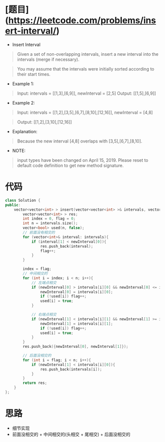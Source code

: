 # [题目] (https://leetcode.com/problems/insert-interval/)

* Insert Interval

> Given a set of non-overlapping intervals, insert a new interval into the intervals (merge if necessary).

> You may assume that the intervals were initially sorted according to their start times.

* Example 1:

> Input: intervals = [[1,3],[6,9]], newInterval = [2,5]
> Output: [[1,5],[6,9]]

* Example 2:

> Input: intervals = [[1,2],[3,5],[6,7],[8,10],[12,16]], newInterval = [4,8]

> Output: [[1,2],[3,10],[12,16]]

* Explanation: 

> Because the new interval [4,8] overlaps with [3,5],[6,7],[8,10].

* NOTE: 

> input types have been changed on April 15, 2019. Please reset to default code definition to get new method signature.

# 代码

```cpp
class Solution {
public:
    vector<vector<int> > insert(vector<vector<int> >& intervals, vector<int>& newInterval) {
        vector<vector<int> > res;
        int index = 0, flag = 0;
        int n = intervals.size();
        vector<bool> used(n, false);
        // 前面没有相交的
        for (vector<int>& interval: intervals){
            if (interval[1] < newInterval[0]){
                res.push_back(interval);
                flag++;
            }
        }

        index = flag;
        // 中间相交的
        for (int i = index; i < n; i++){
            // 左端点相交
            if (newInterval[0] > intervals[i][0] && newInterval[0] <= intervals[i][1]){
                newInterval[0] = intervals[i][0];
                if (!used[i]) flag++;
                used[i] = true;
            }

            // 右端点相交
            if (newInterval[1] < intervals[i][1] && newInterval[1] >= intervals[i][0]){
                newInterval[1] = intervals[i][1];
                if (!used[i]) flag++;
                used[i] = true;
            }
        }
        res.push_back({newInterval[0], newInterval[1]});

        // 后面没相交的
        for (int i = flag; i < n; i++){
            if (newInterval[1] < intervals[i][0]){
                res.push_back(intervals[i]);
            }
        }
        return res;
    }
};
```

# 思路

* 细节实现
* 前面没相交的 + 中间相交的(头相交 + 尾相交) + 后面没相交的
